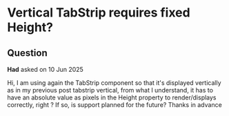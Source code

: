# Vertical TabStrip requires fixed Height?

## Question

**Had** asked on 10 Jun 2025

Hi, I am using again the TabStrip component so that it's displayed vertically as in my previous post tabstrip vertical, from what I understand, it has to have an absolute value as pixels in the Height property to render/displays correctly, right ? If so, is support planned for the future? Thanks in advance
